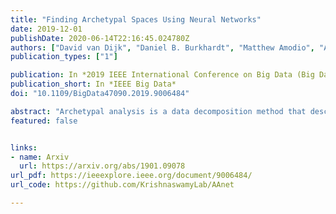 ```yaml
---
title: "Finding Archetypal Spaces Using Neural Networks"
date: 2019-12-01
publishDate: 2020-06-14T22:16:45.024780Z
authors: ["David van Dijk", "Daniel B. Burkhardt", "Matthew Amodio", "Alexander Tong", "Guy Wolf", "Smita Krishnaswamy"]
publication_types: ["1"]

publication: In *2019 IEEE International Conference on Big Data (Big Data)*
publication_short: In *IEEE Big Data*
doi: "10.1109/BigData47090.2019.9006484"

abstract: "Archetypal analysis is a data decomposition method that describes each observation in a dataset as a convex combination of ''pure types'' or archetypes. These archetypes represent extrema of a data space in which there is a trade-off between features, such as in biology where different combinations of traits provide optimal fitness for different environments. Existing methods for archetypal analysis work well when a linear relationship exists between the feature space and the archetypal space. However, such methods are not applicable to systems where the feature space is generated non-linearly from the combination of archetypes, such as in biological systems or image transformations. Here, we propose a reformulation of the problem such that the goal is to learn a non-linear transformation of the data into a latent archetypal space. To solve this problem, we introduce Archetypal Analysis network (AAnet), which is a deep neural network framework for learning and generating from a latent archetypal representation of data. We demonstrate stateof-the-art recovery of ground-truth archetypes in non-linear data domains, show AAnet can generate from data geometry rather than from data density, and use AAnet to identify biologically meaningful archetypes in single-cell gene expression data."
featured: false


links:
- name: Arxiv
  url: https://arxiv.org/abs/1901.09078
url_pdf: https://ieeexplore.ieee.org/document/9006484/
url_code: https://github.com/KrishnaswamyLab/AAnet

---
```



